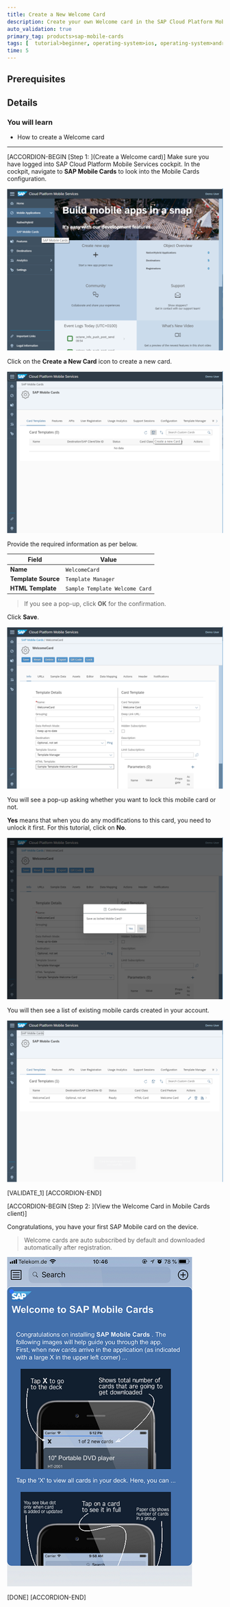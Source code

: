 ```yaml
---
title: Create a New Welcome Card
description: Create your own Welcome card in the SAP Cloud Platform Mobile Services.
auto_validation: true
primary_tag: products>sap-mobile-cards
tags: [  tutorial>beginner, operating-system>ios, operating-system>android, topic>mobile, products>sap-cloud-platform, products>sap-mobile-cards  ]
time: 5
---
```

## Prerequisites

## Details
### You will learn
- How to create a Welcome card

---

[ACCORDION-BEGIN [Step 1: ](Create a Welcome card)]
Make sure you have logged into SAP Cloud Platform Mobile Services cockpit. In the cockpit, navigate to **SAP Mobile Cards** to look into the Mobile Cards configuration.

![MobileCards](Markdown_files/img_000.png)

Click on the **Create a New Card** icon to create a new card.

![MobileCards](Markdown_files/img_001.png)

Provide the required information as per below.

| Field | Value |
|----|----|
| **Name** | `WelcomeCard` |
| **Template Source** | `Template Manager` |
| **HTML Template** | `Sample Template Welcome Card` |

> If you see a pop-up, click **OK** for the confirmation.

Click **Save**.

![MobileCards](Markdown_files/img_009.png)

You will see a pop-up asking whether you want to lock this mobile card or not.

**Yes** means that when you do any modifications to this card, you need to unlock it first. For this tutorial, click on **No**.

![MobileCards](Markdown_files/img_010.png)

You will then see a list of existing mobile cards created in your account.

![MobileCards](Markdown_files/img_011.png)

[VALIDATE_1]
[ACCORDION-END]

[ACCORDION-BEGIN [Step 2: ](View the Welcome Card in Mobile Cards client)]

Congratulations, you have your first SAP Mobile card on the device.

> Welcome cards are auto subscribed by default and downloaded automatically after registration.

![MobileCards](Markdown_files/img_012.png)

[DONE]
[ACCORDION-END]
